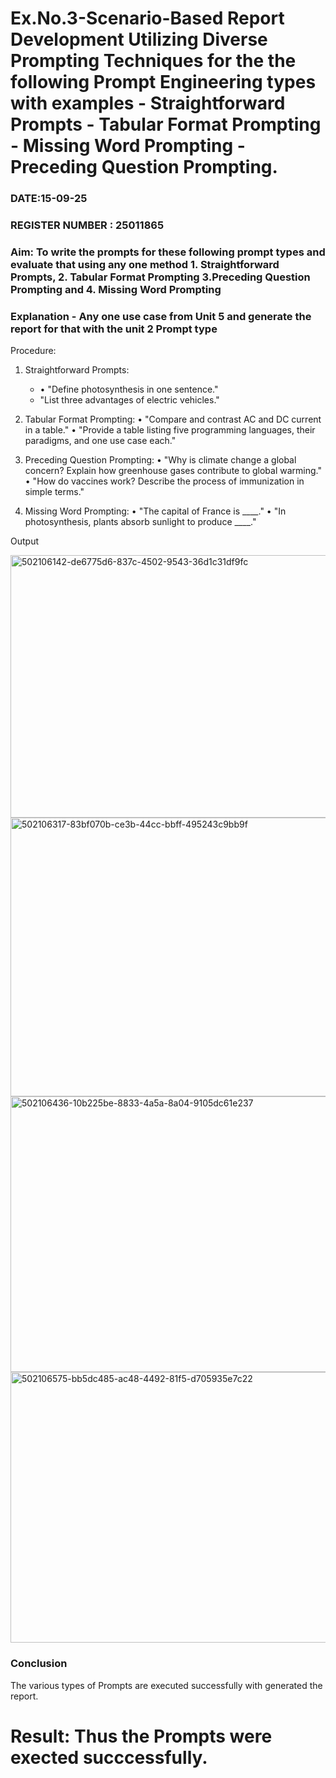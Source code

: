 # Ex.No.3-Scenario-Based Report Development Utilizing Diverse Prompting Techniques for the the following Prompt Engineering types with examples - Straightforward Prompts - Tabular Format Prompting - Missing Word Prompting - Preceding Question Prompting.

### DATE:15-09-25                                                                           
### REGISTER NUMBER : 25011865
### Aim: To write the prompts for these following prompt types and evaluate that using any one method 1. Straightforward Prompts, 2. Tabular Format Prompting 3.Preceding Question Prompting and 4. Missing Word Prompting

### Explanation - Any one use case from Unit 5 and generate the report for that with the unit 2 Prompt type
Procedure:
1.	Straightforward Prompts:
    - •	"Define photosynthesis in one sentence."
    - 	"List three advantages of electric vehicles."

 3.	Tabular Format Prompting:
     •	"Compare and contrast AC and DC current in a table."
     •	"Provide a table listing five programming languages, their paradigms, and one use case each."
3. Preceding Question Prompting:
    •	"Why is climate change a global concern? Explain how greenhouse gases contribute to global warming."
    •	"How do vaccines work? Describe the process of immunization in simple terms."
4. Missing Word Prompting:
   •	"The capital of France is ____."
  •	"In photosynthesis, plants absorb sunlight to produce ____."

Output

<img width="782" height="420" alt="502106142-de6775d6-837c-4502-9543-36d1c31df9fc" src="https://github.com/user-attachments/assets/d567ca5e-ea8e-41e1-bf21-8ec6eed45e43" />

<img width="779" height="446" alt="502106317-83bf070b-ce3b-44cc-bbff-495243c9bb9f" src="https://github.com/user-attachments/assets/7dbd4c09-f378-4198-8fdf-dc3ad4fe2da0" />

<img width="796" height="441" alt="502106436-10b225be-8833-4a5a-8a04-9105dc61e237" src="https://github.com/user-attachments/assets/f80224e9-2e92-48a9-a58f-dfa5424df99c" />

<img width="776" height="433" alt="502106575-bb5dc485-ac48-4492-81f5-d705935e7c22" src="https://github.com/user-attachments/assets/af82b8fe-9f27-46ba-98f5-028a9a9d1406" />

### Conclusion

 The various types of Prompts are executed successfully with generated the report.

# Result: Thus the Prompts were exected succcessfully.

